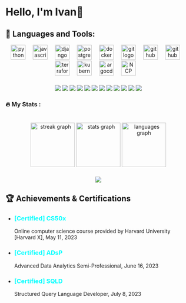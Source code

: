 ###
<!--
<div align="center">
  <img height="150" src="https://camo.githubusercontent.com/62da68eb62b1e5f175f7d1f0191dd89a653d7908feb22d37d4a0ab07365d6791/68747470733a2f2f6d656469612e67697068792e636f6d2f6d656469612f4d3967624264396e6244724f5475314d71782f67697068792e676966"  />
</div>
-->
###

<h1 align="left">Hello, I'm Ivan👋</h1>


<!--
As an IT developer, I will always be thinking of various ways to solve problems outside of development work and work collaboratively with team members to successfully complete projects.
-->


###


<!-- Update later
<div align="left">
  <img src="https://img.shields.io/static/v1?message=Gmail&logo=gmail&label=&color=D14836&logoColor=white&labelColor=&style=for-the-badge" height="35" alt="gmail logo"  />
  <img src="https://img.shields.io/static/v1?message=LinkedIn&logo=linkedin&label=&color=0077B5&logoColor=white&labelColor=&style=for-the-badge" height="35" alt="linkedin logo"  />
</div>
-->

###

## 🧰 Languages and Tools:

<!--
<p align="center">
  <a href="https://skillicons.dev">
    <img src="https://skillicons.dev/icons?i=py,js,django,vue,postgres,docker,git,github,kubernetes,docker" />
  </a>
</p>
-->

<!-- 
<div align="center">
<div style="background-color: #808080; border-radius: 12px; padding: 20px; width: 200px;" align="center">
  -->

<div align="center">
  <img src="https://cdn.jsdelivr.net/gh/devicons/devicon/icons/python/python-original.svg" height="40" alt="python logo"  />
  <img width="12" />
  <img src="https://cdn.jsdelivr.net/gh/devicons/devicon/icons/javascript/javascript-original.svg" height="40" alt="javascript logo"  />
  <img width="12" />
  <img src="https://noticon-static.tammolo.com/dgggcrkxq/image/upload/v1566919539/noticon/j2h9ud10ssbihscfqlwy.png" height="40" alt="django logo"  />
  <img width="12" />
  <img src="https://cdn.jsdelivr.net/gh/devicons/devicon/icons/postgresql/postgresql-original.svg" height="40" alt="postgresql logo"  />
  <img width="12" />
  <img src="https://cdn.jsdelivr.net/gh/devicons/devicon/icons/docker/docker-original.svg" height="40" alt="docker logo"  />
  <img width="12" />
  <img src="https://cdn.jsdelivr.net/gh/devicons/devicon/icons/git/git-original.svg" height="40" alt="git logo"  />
  <img width="12" />
  <img src="https://noticon-static.tammolo.com/dgggcrkxq/image/upload/v1567128822/noticon/osiivsvhnu4nt8doquo0.png" height="40" alt="github logo"  />
  <img width="12" />
  <img src="https://noticon-static.tammolo.com/dgggcrkxq/image/upload/v1673248072/noticon/uj1sljza7nnsj0lpilwk.png" height="40" alt="github actions logo"  />
  <img width="12" />
  <img src="https://cdn.jsdelivr.net/gh/devicons/devicon/icons/terraform/terraform-original.svg" height="40" alt="terraform logo"  />
  <img width="12" />
  <img src="https://noticon-static.tammolo.com/dgggcrkxq/image/upload/v1643226154/noticon/wdbbwmhayat3eptf80zb.png" height="40" alt="kubernetes logo"  />
  <img width="12" />
  <img src="https://cdn.jsdelivr.net/gh/devicons/devicon/icons/argocd/argocd-original.svg" height="40" alt="argocd logo"  />
  <img width="12" />
  <img src="https://noticon-static.tammolo.com/dgggcrkxq/image/upload/v1687004031/noticon/zepmlkjtdv81gu275myl.png" height="40" alt="NCP"  />
  <img width="12" />
</div>

###

###

<!--
  <img src="https://cdn.jsdelivr.net/gh/devicons/devicon/icons/vuejs/vuejs-original.svg" height="40" alt="vuejs logo"  />
  <img width="12" />
  <img src="https://cdn.jsdelivr.net/gh/devicons/devicon/icons/typescript/typescript-original.svg" height="40" alt="typescript logo"  />
  <img width="12" />
  <img src="https://cdn.jsdelivr.net/gh/devicons/devicon/icons/express/express-original.svg" height="30" alt="express logo"  />
  <img width="12" />
  <img src="https://cdn.jsdelivr.net/gh/devicons/devicon/icons/nodejs/nodejs-original.svg" height="30" alt="nodejs logo"  />
  <img width="12" />
  <img src="https://cdn.jsdelivr.net/gh/devicons/devicon/icons/react/react-original.svg" height="30" alt="react logo"  />
  <img width="12" />
  <img src="https://cdn.jsdelivr.net/gh/devicons/devicon/icons/html5/html5-original.svg" height="30" alt="html5 logo"  />
  <img width="12" />
  <img src="https://cdn.jsdelivr.net/gh/devicons/devicon/icons/css3/css3-original.svg" height="30" alt="css3 logo"  />
  <img width="12" /> 
  <img src="https://cdn.jsdelivr.net/gh/devicons/devicon/icons/amazonwebservices/amazonwebservices-original.svg" height="40" alt="amazonwebservices logo"  />
  <div width="12">
  <img src="https://cdn.jsdelivr.net/gh/devicons/devicon/icons/googlecloud/googlecloud-original.svg" height="40" alt="googlecloud logo"  />
  <img width="12" />
-->


###

###

<div align="center">
<img src="https://img.shields.io/badge/Python-3B3B3B?style=round&logo=python&logoColor=3776AB"/> 
<img src="https://img.shields.io/badge/JavaScript-3B3B3B?style=round&logo=javascript&logoColor=F7DF1E"/> 
<img src="https://img.shields.io/badge/django-3B3B3B?style=flat-square&logo=django&logoColor=white"/> 
<img src="https://img.shields.io/badge/PostgreSQL-3B3B3B?style=round&logo=postgresql&logoColor=4169E1"/> 
<img src="https://img.shields.io/badge/Docker-3B3B3B?style=round&logo=docker&logoColor=2496ED"/>
<img src="https://img.shields.io/badge/Git-3B3B3B?style=round&logo=git&logoColor=F05032"/>
<img src="https://img.shields.io/badge/Github-3B3B3B?style=round&logo=github&logoColor=F05032"/>
<img src="https://img.shields.io/badge/GithubActions-3B3B3B?style=round&logo=githubactions&logoColor=2088FF"/>
<img src="https://img.shields.io/badge/Terraform-3B3B3B?style=round&logo=terraform&logoColor=7B42BC"/>
<img src="https://img.shields.io/badge/Kubernetes-3B3B3B?style=round&logo=kubernetes&logoColor=326CE5"/>
<img src="https://img.shields.io/badge/ArgoCD-3B3B3B?style=round&logo=argo&logoColor=EF7B4D"/>
<img src="https://img.shields.io/badge/NaverCloud-3B3B3B?style=round&logo=naver&logoColor=03C75A"/>
</div>


<!--
<img src="https://img.shields.io/badge/Vue.js-3B3B3B?style=round&logo=vuedotjs&logoColor=4FC08D"/>
<img src="https://img.shields.io/badge/Express.js-3B3B3B?style=round&logo=express&logoColor=000000"/>
<img src="https://img.shields.io/badge/Node.js-3B3B3B?style=round&logo=nodedotjs&logoColor=339933"/>
<img src="https://img.shields.io/badge/TypeScript-3B3B3B?style=round&logo=typescript&logoColor=3178C6"/>
<img src="https://img.shields.io/badge/React.js-3B3B3B?style=round&logo=React&logoColor=61DAFB"/>
<img src="https://img.shields.io/badge/C-3B3B3B?style=round&logo=c&logoColor=A8B9CC"/>
<img src="https://img.shields.io/badge/Three.js-3B3B3B?style=round&logo=threedotjs&logoColor=000000"/>
<img src="https://img.shields.io/badge/Flask-3B3B3B?style=round&logo=Flask&logoColor=000000"/>
<img src="https://img.shields.io/badge/MongoDB-3B3B3B?style=round&logo=mongodb&logoColor=47A248"/>
<img src="https://img.shields.io/badge/Sequelize-3B3B3B?style=round&logo=sequelize&logoColor=52B0E7"/>
<img src="https://img.shields.io/badge/MySQL-3B3B3B?style=round&logo=mysql&logoColor=4479A1"/>
<img src="https://img.shields.io/badge/Notion-3B3B3B?style=round&logo=notion&logoColor=000000"/>
<img src="https://img.shields.io/badge/Slack-3B3B3B?style=round&logo=Slack&logoColor=4A154B"/>
<img src="https://img.shields.io/badge/GitHub-3B3B3B?style=round&logo=github&logoColor=181717"/>
<img src="https://img.shields.io/badge/AWS-3B3B3B?style=round&logo=amazonaws&logoColor=F7DF1E"/>
<img src="https://img.shields.io/badge/GCP-3B3B3B?style=round&logo=googlecloud&logoColor=4285F4"/>
-->




###

<h3 align="left">🔥   My Stats :</h3>

###

<br clear="both">

<div align="center">
  <img src="https://streak-stats.demolab.com?user=IvaninITworld&locale=en&mode=daily&theme=dark&hide_border=false&border_radius=5&order=3" height="120" alt="streak graph"  />
  <img src="https://github-readme-stats.vercel.app/api?username=IvaninITworld&hide_title=false&hide_rank=true&show_icons=true&include_all_commits=true&count_private=true&disable_animations=false&theme=dracula&locale=en&hide_border=false&order=1" height="120" alt="stats graph"  />
  <img src="https://github-readme-stats.vercel.app/api/top-langs?username=IvaninITworld&locale=en&hide_title=false&layout=compact&card_width=320&langs_count=6&theme=dracula&hide_border=false&order=2" height="120" alt="languages graph"  />
</div>

###

<div align="center">
  <img src="https://visitor-badge.laobi.icu/badge?page_id=IvaninITworld.IvaninITworld&"  />
</div>

###

###


## 🏆 Achievements & Certifications

- <h3 style="color:cyan"> [Certified] CS50x</h3> 
  Online computer science course provided by Harvard University [Harvard X], May 11, 2023

- <h3 style="color:cyan"> [Certified] ADsP</h3> 
  Advanced Data Analytics Semi-Professional, June 16, 2023
  
- <h3 style="color:cyan"> [Certified] SQLD</h3> 
  Structured Query Language Developer, July 8, 2023


